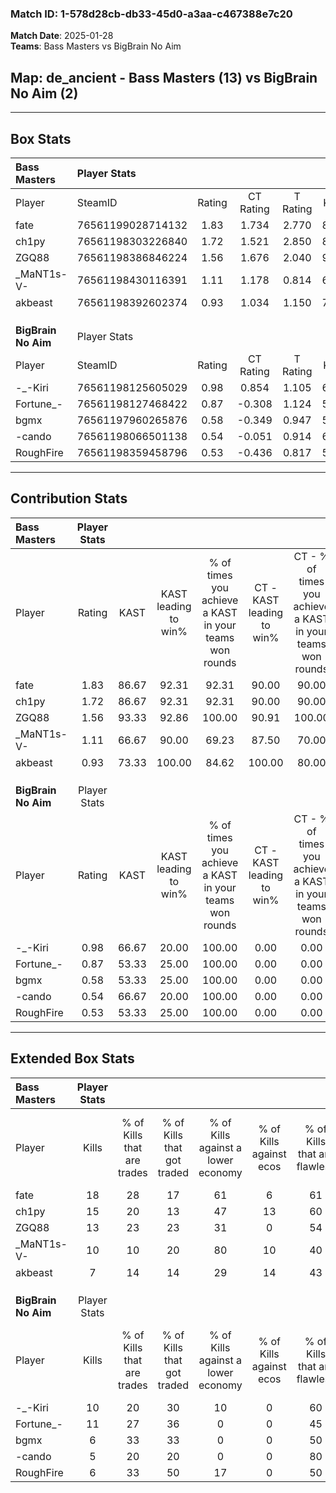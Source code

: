 ### Match ID: 1-578d28cb-db33-45d0-a3aa-c467388e7c20  
**Match Date**: 2025-01-28  
**Teams**: Bass Masters vs BigBrain No Aim  

## **Map**: de_ancient - Bass Masters (13) vs BigBrain No Aim (2)  
---  

## Box Stats  

| **Bass Masters**    | Player Stats      |        |           |          |       |       |       |         |        |      |     |
| :- | :- | :-: | :-: | :-: | :-: | :-: | :-: | :-: | :-: | :-: | :-: |
| Player              | SteamID           | Rating | CT Rating | T Rating | KAST  |  ADR  | Kills | Assists | Deaths | K/D  | HS% |
| fate                | 76561199028714132 |  1.83  |   1.734   |  2.770   | 86.67 | 117.7 |  18   |    7    |   9    | 2.00 | 55  |
| ch1py               | 76561198303226840 |  1.72  |   1.521   |  2.850   | 86.67 | 107.5 |  15   |    4    |   6    | 2.50 | 40  |
| ZGQ88               | 76561198386846224 |  1.56  |   1.676   |  2.040   | 93.33 | 99.2  |  13   |    5    |   8    | 1.63 | 46  |
| _MaNT1s-V-          | 76561198430116391 |  1.11  |   1.178   |  0.814   | 66.67 | 61.3  |  10   |    5    |   7    | 1.43 | 30  |
| akbeast             | 76561198392602374 |  0.93  |   1.034   |  1.150   | 73.33 | 62.0  |   7   |    3    |   8    | 0.88 | 42  |
|                     |                   |        |           |          |       |       |       |         |        |      |     |
|                     |                   |        |           |          |       |       |       |         |        |      |     |
|                     |                   |        |           |          |       |       |       |         |        |      |     |
| **BigBrain No Aim** | Player Stats      |        |           |          |       |       |       |         |        |      |     |
| Player              | SteamID           | Rating | CT Rating | T Rating | KAST  |  ADR  | Kills | Assists | Deaths | K/D  | HS% |
| -_-Kiri             | 76561198125605029 |  0.98  |   0.854   |  1.105   | 66.67 | 83.0  |  10   |    3    |   12   | 0.83 | 20  |
| Fortune_-           | 76561198127468422 |  0.87  |  -0.308   |  1.124   | 53.33 | 65.1  |  11   |    1    |   12   | 0.92 | 54  |
| bgmx                | 76561197960265876 |  0.58  |  -0.349   |  0.947   | 53.33 | 57.1  |   6   |    4    |   12   | 0.50 | 66  |
| -cando              | 76561198066501138 |  0.54  |  -0.051   |  0.914   | 66.67 | 42.5  |   5   |    5    |   13   | 0.38 | 40  |
| RoughFire           | 76561198359458796 |  0.53  |  -0.436   |  0.817   | 53.33 | 62.1  |   6   |    5    |   14   | 0.43 | 100 |
---  

## Contribution Stats  

| **Bass Masters**    | Player Stats |       |                      |                                                        |                           |                                                             |                          |                                                            |
| :- | :-: | :-: | :-: | :-: | :-: | :-: | :-: | :-: |
| Player              |    Rating    | KAST  | KAST leading to win% | % of times you achieve a KAST in your teams won rounds | CT - KAST leading to win% | CT - % of times you achieve a KAST in your teams won rounds | T - KAST leading to win% | T - % of times you achieve a KAST in your teams won rounds |
| fate                |     1.83     | 86.67 |        92.31         |                         92.31                          |           90.00           |                            90.00                            |          100.00          |                           100.00                           |
| ch1py               |     1.72     | 86.67 |        92.31         |                         92.31                          |           90.00           |                            90.00                            |          100.00          |                           100.00                           |
| ZGQ88               |     1.56     | 93.33 |        92.86         |                         100.00                         |           90.91           |                           100.00                            |          100.00          |                           100.00                           |
| _MaNT1s-V-          |     1.11     | 66.67 |        90.00         |                         69.23                          |           87.50           |                            70.00                            |          100.00          |                           66.67                            |
| akbeast             |     0.93     | 73.33 |        100.00        |                         84.62                          |          100.00           |                            80.00                            |          100.00          |                           100.00                           |
|                     |              |       |                      |                                                        |                           |                                                             |                          |                                                            |
|                     |              |       |                      |                                                        |                           |                                                             |                          |                                                            |
|                     |              |       |                      |                                                        |                           |                                                             |                          |                                                            |
| **BigBrain No Aim** | Player Stats |       |                      |                                                        |                           |                                                             |                          |                                                            |
| Player              |    Rating    | KAST  | KAST leading to win% | % of times you achieve a KAST in your teams won rounds | CT - KAST leading to win% | CT - % of times you achieve a KAST in your teams won rounds | T - KAST leading to win% | T - % of times you achieve a KAST in your teams won rounds |
| -_-Kiri             |     0.98     | 66.67 |        20.00         |                         100.00                         |           0.00            |                            0.00                             |          25.00           |                           100.00                           |
| Fortune_-           |     0.87     | 53.33 |        25.00         |                         100.00                         |           0.00            |                            0.00                             |          25.00           |                           100.00                           |
| bgmx                |     0.58     | 53.33 |        25.00         |                         100.00                         |           0.00            |                            0.00                             |          25.00           |                           100.00                           |
| -cando              |     0.54     | 66.67 |        20.00         |                         100.00                         |           0.00            |                            0.00                             |          22.22           |                           100.00                           |
| RoughFire           |     0.53     | 53.33 |        25.00         |                         100.00                         |           0.00            |                            0.00                             |          25.00           |                           100.00                           |
---  

## Extended Box Stats  

| **Bass Masters**    | Player Stats |                            |                            |                                    |                         |                              |                                 |        |                             |                                     |                          |                               |                            |
| :- | :-: | :-: | :-: | :-: | :-: | :-: | :-: | :-: | :-: | :-: | :-: | :-: | :-: |
| Player              |    Kills     | % of Kills that are trades | % of Kills that got traded | % of Kills against a lower economy | % of Kills against ecos | % of Kills that are flawless | % of Kills that are close duels | Deaths | % of Deaths that get traded | % of Deaths against a lower economy | % of Deaths against ecos | % of Deaths that are flawless | % of Deaths that are close |
| fate                |      18      |             28             |             17             |                 61                 |            6            |              61              |               11                |   9    |             33              |                 33                  |            0             |              67               |             0              |
| ch1py               |      15      |             20             |             13             |                 47                 |           13            |              60              |                7                |   6    |             33              |                 17                  |            0             |              33               |             0              |
| ZGQ88               |      13      |             23             |             23             |                 31                 |            0            |              54              |                0                |   8    |             63              |                 25                  |            0             |              25               |             0              |
| _MaNT1s-V-          |      10      |             10             |             20             |                 80                 |           10            |              40              |                0                |   7    |              0              |                 29                  |            0             |              71               |             0              |
| akbeast             |      7       |             14             |             14             |                 29                 |           14            |              43              |                0                |   8    |             38              |                 38                  |            0             |              75               |             13             |
|                     |              |                            |                            |                                    |                         |                              |                                 |        |                             |                                     |                          |                               |                            |
|                     |              |                            |                            |                                    |                         |                              |                                 |        |                             |                                     |                          |                               |                            |
|                     |              |                            |                            |                                    |                         |                              |                                 |        |                             |                                     |                          |                               |                            |
| **BigBrain No Aim** | Player Stats |                            |                            |                                    |                         |                              |                                 |        |                             |                                     |                          |                               |                            |
| Player              |    Kills     | % of Kills that are trades | % of Kills that got traded | % of Kills against a lower economy | % of Kills against ecos | % of Kills that are flawless | % of Kills that are close duels | Deaths | % of Deaths that get traded | % of Deaths against a lower economy | % of Deaths against ecos | % of Deaths that are flawless | % of Deaths that are close |
| -_-Kiri             |      10      |             20             |             30             |                 10                 |            0            |              60              |                0                |   12   |             17              |                  8                  |            0             |              25               |             8              |
| Fortune_-           |      11      |             27             |             36             |                 0                  |            0            |              45              |                9                |   12   |              0              |                 17                  |            0             |              75               |             0              |
| bgmx                |      6       |             33             |             33             |                 0                  |            0            |              50              |                0                |   12   |             25              |                  8                  |            0             |              58               |             17             |
| -cando              |      5       |             20             |             20             |                 0                  |            0            |              80              |                0                |   13   |             38              |                  8                  |            0             |              69               |             0              |
| RoughFire           |      6       |             33             |             50             |                 17                 |            0            |              50              |                0                |   14   |              7              |                  7                  |            0             |              50               |             0              |
